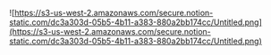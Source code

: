 ![https://s3-us-west-2.amazonaws.com/secure.notion-static.com/dc3a303d-05b5-4b11-a383-880a2bb174cc/Untitled.png](https://s3-us-west-2.amazonaws.com/secure.notion-static.com/dc3a303d-05b5-4b11-a383-880a2bb174cc/Untitled.png)

